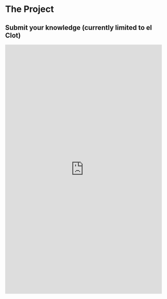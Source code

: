 # The Project


## Submit your knowledge (currently limited to el Clot)

<iframe style='border:none;width:100%;' height='800px' src='https://www.supaform.io/forms/laia-data?embedded=true'></iframe>
